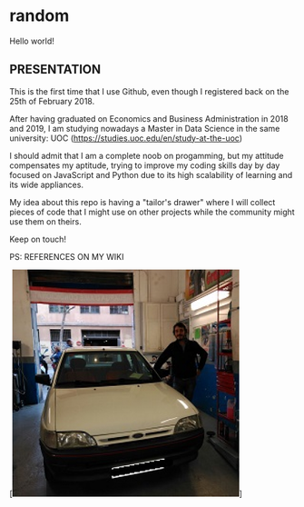 # random

Hello world!

## PRESENTATION

This is the first time that I use Github, even though I registered back on the 25th of February 2018.

After having graduated on Economics and Business Administration in 2018 and 2019, I am studying nowadays a Master in Data Science in the same university: UOC (https://studies.uoc.edu/en/study-at-the-uoc)

I should admit that I am a complete noob on progamming, but my attitude compensates my aptitude, trying to improve my coding skills day by day focused on JavaScript and Python due to its high scalability of learning and its wide appliances.

My idea about this repo is having a "tailor's drawer" where I will collect pieces of code that I might use on other projects while the community might use them on theirs.

Keep on touch!

PS: REFERENCES ON MY WIKI

[![Logo](/profile.png)]
